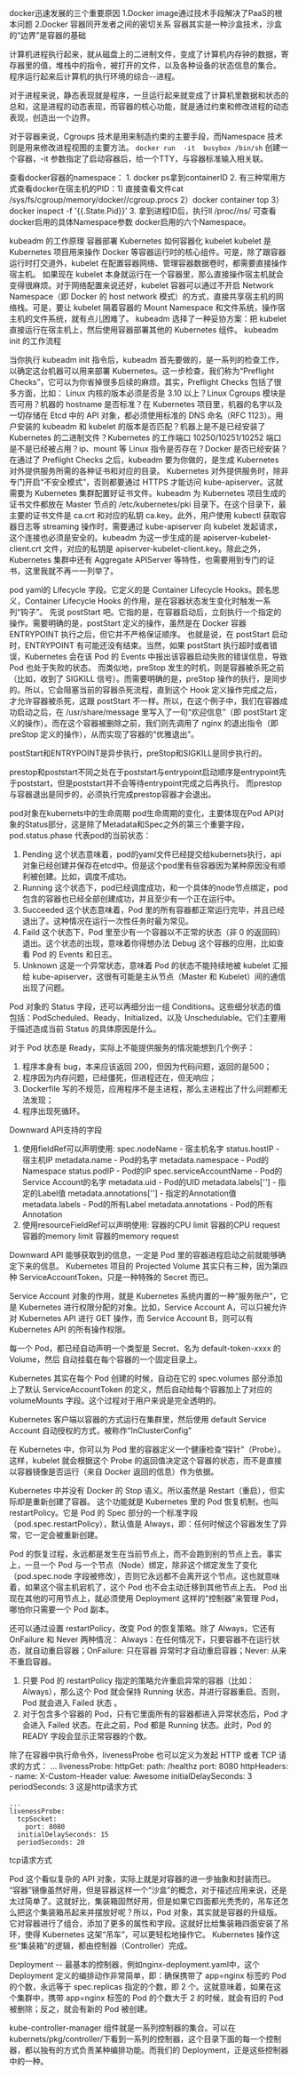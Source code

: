 docker迅速发展的三个重要原因
1.Docker image通过技术手段解决了PaaS的根本问题
2.Docker 容器同开发者之间的密切关系
容器其实是一种沙盒技术，沙盒的“边界”是容器的基础

计算机进程执行起来，就从磁盘上的二进制文件，变成了计算机内存钟的数据，寄存器里的值，堆栈中的指令，被打开的文件，以及各种设备的状态信息的集合。
程序运行起来后计算机的执行环境的综合--进程。

对于进程来说，静态表现就是程序，一旦运行起来就变成了计算机里数据和状态的总和，这是进程的动态表现，而容器的核心功能，就是通过约束和修改进程的动态表现，创造出一个边界。

对于容器来说，Cgroups 技术是用来制造约束的主要手段，而Namespace 技术则是用来修改进程视图的主要方法。
`docker run  -it  busybox /bin/sh` 创建一个容器，-it 参数指定了启动容器后，给一个TTY，与容器标准输入相关联。

查看docker容器的namespace： 1. docker ps拿到containerID 2. 有三种常用方式查看docker在宿主机的PID：1) 直接查看文件cat /sys/fs/cgroup/memory/docker/<container ID>/cgroup.procs 2）docker container top <containerID> 3） docker inspect -f '{{.State.Pid}}' <containerID> 3. 拿到进程ID后，执行ll /proc/<PID>/ns/ 可查看docker启用的具体Namespace参数 docker启用的六个Namespace。

kubeadm 的工作原理
容器部署 Kubernetes
如何容器化 kubelet
kubelet 是 Kubernetes 项目用来操作 Docker 等容器运行时的核心组件。可是，除了跟容器运行时打交道外，kubelet 在配置容器网络、管理容器数据卷时，都需要直接操作宿主机。
如果现在 kubelet 本身就运行在一个容器里，那么直接操作宿主机就会变得很麻烦。对于网络配置来说还好，kubelet 容器可以通过不开启 Network Namespace（即 Docker 的 host network 模式）的方式，直接共享宿主机的网络栈。可是，要让 kubelet 隔着容器的 Mount Namespace 和文件系统，操作宿主机的文件系统，就有点儿困难了。
kubeadm 选择了一种妥协方案：把 kubelet 直接运行在宿主机上，然后使用容器部署其他的 Kubernetes 组件。
kubeadm init 的工作流程

当你执行 kubeadm init 指令后，kubeadm 首先要做的，是一系列的检查工作，以确定这台机器可以用来部署 Kubernetes。这一步检查，我们称为“Preflight Checks”，它可以为你省掉很多后续的麻烦。其实，Preflight Checks 包括了很多方面，比如：
Linux 内核的版本必须是否是 3.10 以上？Linux Cgroups 模块是否可用？机器的 hostname 是否标准？在 Kubernetes 项目里，机器的名字以及一切存储在 Etcd 中的 API 对象，都必须使用标准的 DNS 命名（RFC 1123）。用户安装的 kubeadm 和 kubelet 的版本是否匹配？机器上是不是已经安装了 Kubernetes 的二进制文件？Kubernetes 的工作端口 10250/10251/10252 端口是不是已经被占用？ip、mount 等 Linux 指令是否存在？Docker 是否已经安装？
在通过了 Preflight Checks 之后，kubeadm 要为你做的，是生成 Kubernetes 对外提供服务所需的各种证书和对应的目录。
Kubernetes 对外提供服务时，除非专门开启“不安全模式”，否则都要通过 HTTPS 才能访问 kube-apiserver。这就需要为 Kubernetes 集群配置好证书文件。kubeadm 为 Kubernetes 项目生成的证书文件都放在 Master 节点的 /etc/kubernetes/pki 目录下。在这个目录下，最主要的证书文件是 ca.crt 和对应的私钥 ca.key。此外，用户使用 kubectl 获取容器日志等 streaming 操作时，需要通过 kube-apiserver 向 kubelet 发起请求，这个连接也必须是安全的。kubeadm 为这一步生成的是 apiserver-kubelet-client.crt 文件，对应的私钥是 apiserver-kubelet-client.key。除此之外，Kubernetes 集群中还有 Aggregate APIServer 等特性，也需要用到专门的证书，这里我就不再一一列举了。

pod yaml的
Lifecycle 字段。它定义的是 Container Lifecycle Hooks。顾名思义，Container Lifecycle Hooks 的作用，是在容器状态发生变化时触发一系列“钩子”。
先说 postStart 吧。它指的是，在容器启动后，立刻执行一个指定的操作。需要明确的是，postStart 定义的操作，虽然是在 Docker 容器 ENTRYPOINT 执行之后，但它并不严格保证顺序。
也就是说，在 postStart 启动时，ENTRYPOINT 有可能还没有结束。当然，如果 postStart 执行超时或者错误，Kubernetes 会在该 Pod 的 Events 中报出该容器启动失败的错误信息，导致 Pod 也处于失败的状态。
而类似地，preStop 发生的时机，则是容器被杀死之前（比如，收到了 SIGKILL 信号）。而需要明确的是，preStop 操作的执行，是同步的。所以，它会阻塞当前的容器杀死流程，直到这个 Hook 定义操作完成之后，才允许容器被杀死，这跟 postStart 不一样。所以，在这个例子中，我们在容器成功启动之后，在 /usr/share/message 里写入了一句“欢迎信息”（即 postStart 定义的操作）。而在这个容器被删除之前，我们则先调用了 nginx 的退出指令（即 preStop 定义的操作），从而实现了容器的“优雅退出”。

postStart和ENTRYPOINT是异步执行，preStop和SIGKILL是同步执行的。

prestop和poststart不同之处在于poststart与entrypoint启动顺序是entrypoint先于poststart，但是poststart并不会等待entrypoint完成之后再执行。
而prestop与容器退出是同步的，必须执行完成prestop容器才会退出。

pod对象在kubernets中的生命周期
pod生命周期的变化，主要体现在Pod API对象的Status部分，这是除了Metadata和Spec之外的第三个重要字段，pod.status.phase 代表pod的当前状态：
1. Pending 这个状态意味着，pod的yaml文件已经提交给kubernets执行，api对象已经创建并保存在etcd中。但是这个pod里有些容器因为某种原因没有顺利被创建。比如，调度不成功。
2. Running 这个状态下，pod已经调度成功，和一个具体的node节点绑定，pod包含的容器也已经全部创建成功，并且至少有一个正在运行中。
3. Succeeded 这个状态意味着，Pod 里的所有容器都正常运行完毕，并且已经退出了。这种情况在运行一次性任务时最为常见。
4. Faild 这个状态下，Pod 里至少有一个容器以不正常的状态（非 0 的返回码）退出。这个状态的出现，意味着你得想办法 Debug 这个容器的应用，比如查看 Pod 的 Events 和日志。
5. Unknown 这是一个异常状态，意味着 Pod 的状态不能持续地被 kubelet 汇报给 kube-apiserver，这很有可能是主从节点（Master 和 Kubelet）间的通信出现了问题。

Pod 对象的 Status 字段，还可以再细分出一组 Conditions。这些细分状态的值包括：PodScheduled、Ready、Initialized，以及 Unschedulable。它们主要用于描述造成当前 Status 的具体原因是什么。

对于 Pod 状态是 Ready，实际上不能提供服务的情况能想到几个例子：
1. 程序本身有 bug，本来应该返回 200，但因为代码问题，返回的是500；
2. 程序因为内存问题，已经僵死，但进程还在，但无响应；
3. Dockerfile 写的不规范，应用程序不是主进程，那么主进程出了什么问题都无法发现；
4. 程序出现死循环。

Downward API支持的字段
1. 使用fieldRef可以声明使用:
spec.nodeName - 宿主机名字
status.hostIP - 宿主机IP
metadata.name - Pod的名字
metadata.namespace - Pod的Namespace
status.podIP - Pod的IP
spec.serviceAccountName - Pod的Service Account的名字
metadata.uid - Pod的UID
metadata.labels['<KEY>'] - 指定<KEY>的Label值
metadata.annotations['<KEY>'] - 指定<KEY>的Annotation值
metadata.labels - Pod的所有Label
metadata.annotations - Pod的所有Annotation
2. 使用resourceFieldRef可以声明使用:
容器的CPU limit
容器的CPU request
容器的memory limit
容器的memory request

Downward API 能够获取到的信息，一定是 Pod 里的容器进程启动之前就能够确定下来的信息。
Kubernetes 项目的 Projected Volume 其实只有三种，因为第四种 ServiceAccountToken，只是一种特殊的 Secret 而已。

Service Account 对象的作用，就是 Kubernetes 系统内置的一种“服务账户”，它是 Kubernetes 进行权限分配的对象。比如，Service Account A，可以只被允许对 Kubernetes API 进行 GET 操作，而 Service Account B，则可以有 Kubernetes API 的所有操作权限。

每一个 Pod，都已经自动声明一个类型是 Secret、名为 default-token-xxxx 的 Volume，然后 自动挂载在每个容器的一个固定目录上。

Kubernetes 其实在每个 Pod 创建的时候，自动在它的 spec.volumes 部分添加上了默认 ServiceAccountToken 的定义，然后自动给每个容器加上了对应的 volumeMounts 字段。这个过程对于用户来说是完全透明的。

Kubernetes 客户端以容器的方式运行在集群里，然后使用 default Service Account 自动授权的方式，被称作“InClusterConfig”

在 Kubernetes 中，你可以为 Pod 里的容器定义一个健康检查“探针”（Probe）。这样，kubelet 就会根据这个 Probe 的返回值决定这个容器的状态，而不是直接以容器镜像是否运行（来自 Docker 返回的信息）作为依据。

Kubernetes 中并没有 Docker 的 Stop 语义。所以虽然是 Restart（重启），但实际却是重新创建了容器。
这个功能就是 Kubernetes 里的 Pod 恢复机制，也叫 restartPolicy。它是 Pod 的 Spec 部分的一个标准字段（pod.spec.restartPolicy），默认值是 Always，即：任何时候这个容器发生了异常，它一定会被重新创建。

Pod 的恢复过程，永远都是发生在当前节点上，而不会跑到别的节点上去。事实上，一旦一个 Pod 与一个节点（Node）绑定，除非这个绑定发生了变化（pod.spec.node 字段被修改），否则它永远都不会离开这个节点。这也就意味着，如果这个宿主机宕机了，这个 Pod 也不会主动迁移到其他节点上去。
Pod 出现在其他的可用节点上，就必须使用 Deployment 这样的“控制器”来管理 Pod，哪怕你只需要一个 Pod 副本。

还可以通过设置 restartPolicy，改变 Pod 的恢复策略。除了 Always，它还有 OnFailure 和 Never 两种情况：
Always：在任何情况下，只要容器不在运行状态，就自动重启容器；OnFailure: 只在容器 异常时才自动重启容器；Never: 从来不重启容器。

1. 只要 Pod 的 restartPolicy 指定的策略允许重启异常的容器（比如：Always），那么这个 Pod 就会保持 Running 状态，并进行容器重启。否则，Pod 就会进入 Failed 状态 。
2. 对于包含多个容器的 Pod，只有它里面所有的容器都进入异常状态后，Pod 才会进入 Failed 状态。在此之前，Pod 都是 Running 状态。此时，Pod 的 READY 字段会显示正常容器的个数。

除了在容器中执行命令外，livenessProbe 也可以定义为发起 HTTP 或者 TCP 请求的方式：
...
livenessProbe:
     httpGet:
       path: /healthz
       port: 8080
       httpHeaders:
       - name: X-Custom-Header
         value: Awesome
       initialDelaySeconds: 3
       periodSeconds: 3
这是http请求方式


    ...
    livenessProbe:
      tcpSocket:
        port: 8080
      initialDelaySeconds: 15
      periodSeconds: 20
tcp请求方式

Pod 这个看似复杂的 API 对象，实际上就是对容器的进一步抽象和封装而已。
“容器”镜像虽然好用，但是容器这样一个“沙盒”的概念，对于描述应用来说，还是太过简单了。这就好比，集装箱固然好用，但是如果它四面都光秃秃的，吊车还怎么把这个集装箱吊起来并摆放好呢？所以，Pod 对象，其实就是容器的升级版。它对容器进行了组合，添加了更多的属性和字段。这就好比给集装箱四面安装了吊环，使得 Kubernetes 这架“吊车”，可以更轻松地操作它。
Kubernetes 操作这些“集装箱”的逻辑，都由控制器（Controller）完成。

Deployment -- 最基本的控制器，例如nginx-deployment.yaml中，这个 Deployment 定义的编排动作非常简单，即：确保携带了 app=nginx 标签的 Pod 的个数，永远等于 spec.replicas 指定的个数，即 2 个。这就意味着，如果在这个集群中，携带 app=nginx 标签的 Pod 的个数大于 2 的时候，就会有旧的 Pod 被删除；反之，就会有新的 Pod 被创建。

kube-controller-manager 组件就是一系列控制器的集合。可以在kubernets/pkg/controller/下看到一系列的控制器，这个目录下面的每一个控制器，都以独有的方式负责某种编排功能。而我们的 Deployment，正是这些控制器中的一种。